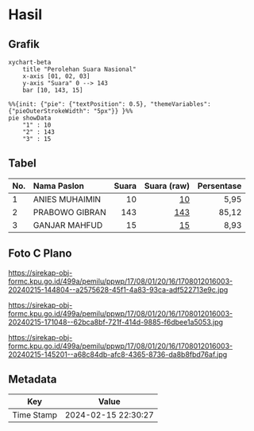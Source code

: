 # Hasil

## Grafik

```mermaid
xychart-beta
    title "Perolehan Suara Nasional"
    x-axis [01, 02, 03]
    y-axis "Suara" 0 --> 143
    bar [10, 143, 15]
```

```mermaid
%%{init: {"pie": {"textPosition": 0.5}, "themeVariables": {"pieOuterStrokeWidth": "5px"}} }%%
pie showData
    "1" : 10
    "2" : 143
    "3" : 15
```

## Tabel

| No. | Nama Paslon    | Suara | Suara (raw) | Persentase |
|:--- |:-------------- | -----:| -----------:| ----------:|
| 1   | ANIES MUHAIMIN | 10    | [10][p-1]   | 5,95       |
| 2   | PRABOWO GIBRAN | 143   | [143][p-2]  | 85,12      |
| 3   | GANJAR MAHFUD  | 15    | [15][p-3]   | 8,93       |


[p-1]: https://github.com/gigit-pemilu/pemilu-2024/blob/main/pilpres/hitung-suara/sub/17-bengkulu/sub/08-kepahiang/sub/01-bermani-ilir/sub/2016-batu-belarik/sub/003-tps/sub/paslon-1.txt
[p-2]: https://github.com/gigit-pemilu/pemilu-2024/blob/main/pilpres/hitung-suara/sub/17-bengkulu/sub/08-kepahiang/sub/01-bermani-ilir/sub/2016-batu-belarik/sub/003-tps/sub/paslon-2.txt
[p-3]: https://github.com/gigit-pemilu/pemilu-2024/blob/main/pilpres/hitung-suara/sub/17-bengkulu/sub/08-kepahiang/sub/01-bermani-ilir/sub/2016-batu-belarik/sub/003-tps/sub/paslon-3.txt

## Foto C Plano

https://sirekap-obj-formc.kpu.go.id/499a/pemilu/ppwp/17/08/01/20/16/1708012016003-20240215-144804--a2575628-45f1-4a83-93ca-adf522713e9c.jpg

https://sirekap-obj-formc.kpu.go.id/499a/pemilu/ppwp/17/08/01/20/16/1708012016003-20240215-171048--62bca8bf-721f-414d-9885-f6dbee1a5053.jpg

https://sirekap-obj-formc.kpu.go.id/499a/pemilu/ppwp/17/08/01/20/16/1708012016003-20240215-145201--a68c84db-afc8-4365-8736-da8b8fbd76af.jpg


## Metadata

| Key        | Value               |
| ---------- | ------------------- |
| Time Stamp | 2024-02-15 22:30:27 |



